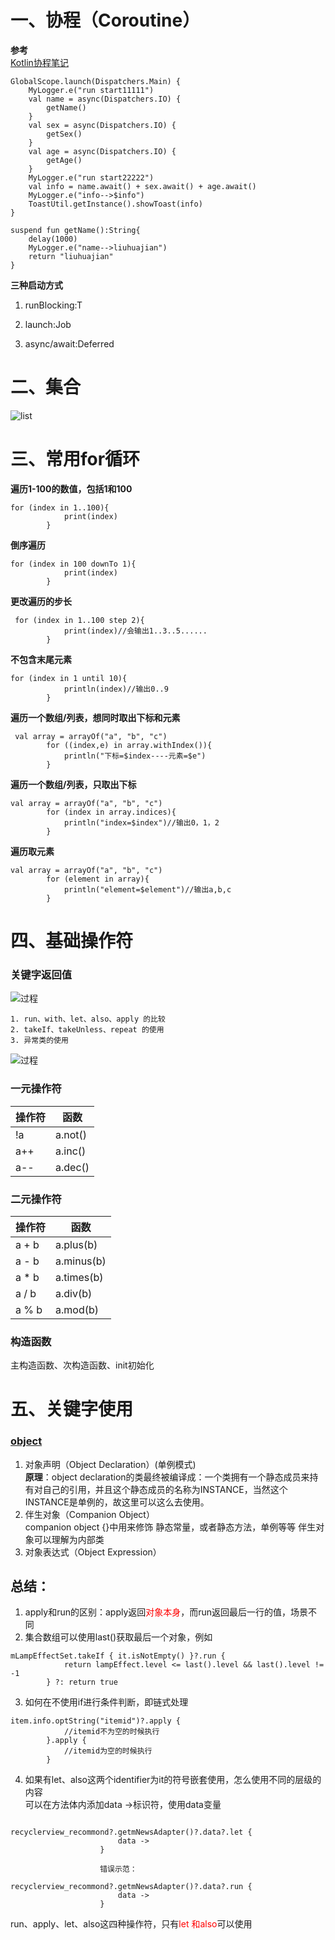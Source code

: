 # 一、协程（Coroutine）
**参考**<br>
[Kotlin协程笔记](https://www.jianshu.com/p/8dc8abca50e3)
```
GlobalScope.launch(Dispatchers.Main) {
    MyLogger.e("run start11111")
    val name = async(Dispatchers.IO) {
        getName()
    }
    val sex = async(Dispatchers.IO) {
        getSex()
    }
    val age = async(Dispatchers.IO) {
        getAge()
    }
    MyLogger.e("run start22222")
    val info = name.await() + sex.await() + age.await()
    MyLogger.e("info-->$info")
    ToastUtil.getInstance().showToast(info)
}

suspend fun getName():String{
    delay(1000)
    MyLogger.e("name-->liuhuajian")
    return "liuhuajian"
}        
```
**三种启动方式**
1. runBlocking:T     

2. launch:Job

3. async/await:Deferred

# 二、集合
![list](../asset/img3.png)



# 三、常用for循环
**遍历1-100的数值，包括1和100**
```
for (index in 1..100){
            print(index)
        }
```
**倒序遍历**
```
for (index in 100 downTo 1){
            print(index)
        }
```
**更改遍历的步长**
```
 for (index in 1..100 step 2){
            print(index)//会输出1..3..5......
        }
```
**不包含末尾元素**
```
for (index in 1 until 10){
            println(index)//输出0..9
        }
```
**遍历一个数组/列表，想同时取出下标和元素**
```
 val array = arrayOf("a", "b", "c")
        for ((index,e) in array.withIndex()){
            println("下标=$index----元素=$e")
        }
```
**遍历一个数组/列表，只取出下标**
```
val array = arrayOf("a", "b", "c")
        for (index in array.indices){
            println("index=$index")//输出0，1，2
        }
```
**遍历取元素**
```
val array = arrayOf("a", "b", "c")
        for (element in array){
            println("element=$element")//输出a,b,c
        }
```

# 四、基础操作符
### 关键字返回值
![过程](../asset/img2.png)
```
1. run、with、let、also、apply 的比较 
2. takeIf、takeUnless、repeat 的使用 
3. 异常类的使用
```
![过程](../asset/img1.png)

### 一元操作符
操作符|函数
-----|------
!a | a.not()
a++ | a.inc()
a-- | a.dec()

### 二元操作符
操作符|函数
-----|------
a + b | a.plus(b)
a - b | a.minus(b)
a * b | a.times(b)
a / b | a.div(b)
a % b | a.mod(b)

### 构造函数
主构造函数、次构造函数、init初始化

# 五、关键字使用
### [object](https://blog.csdn.net/xlh1191860939/article/details/79460601)
1. 对象声明（Object Declaration）(单例模式)<br>
**原理**：object declaration的类最终被编译成：一个类拥有一个静态成员来持有对自己的引用，并且这个静态成员的名称为INSTANCE，当然这个INSTANCE是单例的，故这里可以这么去使用。
2. 伴生对象（Companion Object）<br>
companion object {}中用来修饰 静态常量，或者静态方法，单例等等
伴生对象可以理解为内部类
3. 对象表达式（Object Expression）



## 总结：
1. apply和run的区别：apply返回<font color="#f00">对象本身</font>，而run返回最后一行的值，场景不同
2. 集合数组可以使用last()获取最后一个对象，例如<br>
```
mLampEffectSet.takeIf { it.isNotEmpty() }?.run {
            return lampEffect.level <= last().level && last().level != -1
        } ?: return true
```
3. 如何在不使用if进行条件判断，即链式处理
```
item.info.optString("itemid")?.apply {
            //itemid不为空的时候执行
        }.apply {
            //itemid为空的时候执行
        }
```
4. 如果有let、also这两个identifier为it的符号嵌套使用，怎么使用不同的层级的内容<br>
可以在方法体内添加data ->标识符，使用data变量
```
                    recyclerview_recommond?.getmNewsAdapter()?.data?.let {
                        data ->
                    }

                    错误示范：
                    recyclerview_recommond?.getmNewsAdapter()?.data?.run {
                        data ->
                    }
```
run、apply、let、also这四种操作符，只有<font color="#f00">let 和also</font>可以使用